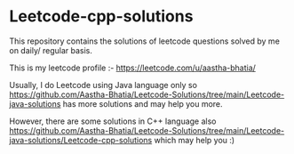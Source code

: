 # Leetcode-cpp-solutions
This repository contains the solutions of leetcode questions solved by me on daily/ regular basis. 

This is my leetcode profile :- https://leetcode.com/u/aastha-bhatia/

Usually, I do Leetcode using Java language only so https://github.com/Aastha-Bhatia/Leetcode-Solutions/tree/main/Leetcode-java-solutions has more solutions and may help you more. 

However, there are some solutions in C++ language also https://github.com/Aastha-Bhatia/Leetcode-Solutions/tree/main/Leetcode-java-solutions/Leetcode-cpp-solutions which may help you :)
